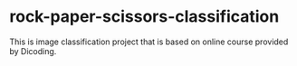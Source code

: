# rock-paper-scissors-classification
This is image classification project that is based on online course provided by Dicoding.

